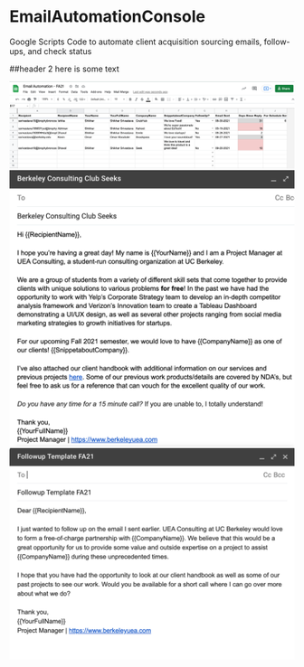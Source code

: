 # EmailAutomationConsole
Google Scripts Code to automate client acquisition sourcing emails, follow-ups, and check status

##header 2
here is some text

![Console Example](/pics/console.png?raw=true)
![Our Sourcing Draft](/pics/sourcing.png?raw=true)
![Our Followup Draft](/pics/followup.png?raw=true)